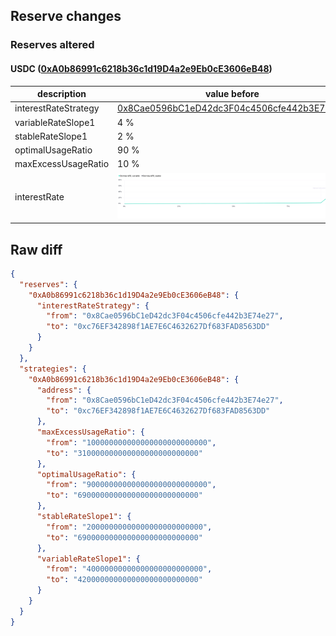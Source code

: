 ## Reserve changes

### Reserves altered

#### USDC ([0xA0b86991c6218b36c1d19D4a2e9Eb0cE3606eB48](https://etherscan.io/address/0xA0b86991c6218b36c1d19D4a2e9Eb0cE3606eB48))

| description | value before | value after |
| --- | --- | --- |
| interestRateStrategy | [0x8Cae0596bC1eD42dc3F04c4506cfe442b3E74e27](https://etherscan.io/address/0x8Cae0596bC1eD42dc3F04c4506cfe442b3E74e27) | [0xc76EF342898f1AE7E6C4632627Df683FAD8563DD](https://etherscan.io/address/0xc76EF342898f1AE7E6C4632627Df683FAD8563DD) |
| variableRateSlope1 | 4 % | 42 % |
| stableRateSlope1 | 2 % | 69 % |
| optimalUsageRatio | 90 % | 69 % |
| maxExcessUsageRatio | 10 % | 31 % |
| interestRate | ![before](/.assets/9defa590e93604d91464c4293d3f91bc9a17d069.svg) | ![after](/.assets/4e3bda25f9469c04492ac551019b4fd15d85bd8a.svg) |

## Raw diff

```json
{
  "reserves": {
    "0xA0b86991c6218b36c1d19D4a2e9Eb0cE3606eB48": {
      "interestRateStrategy": {
        "from": "0x8Cae0596bC1eD42dc3F04c4506cfe442b3E74e27",
        "to": "0xc76EF342898f1AE7E6C4632627Df683FAD8563DD"
      }
    }
  },
  "strategies": {
    "0xA0b86991c6218b36c1d19D4a2e9Eb0cE3606eB48": {
      "address": {
        "from": "0x8Cae0596bC1eD42dc3F04c4506cfe442b3E74e27",
        "to": "0xc76EF342898f1AE7E6C4632627Df683FAD8563DD"
      },
      "maxExcessUsageRatio": {
        "from": "100000000000000000000000000",
        "to": "310000000000000000000000000"
      },
      "optimalUsageRatio": {
        "from": "900000000000000000000000000",
        "to": "690000000000000000000000000"
      },
      "stableRateSlope1": {
        "from": "20000000000000000000000000",
        "to": "690000000000000000000000000"
      },
      "variableRateSlope1": {
        "from": "40000000000000000000000000",
        "to": "420000000000000000000000000"
      }
    }
  }
}
```